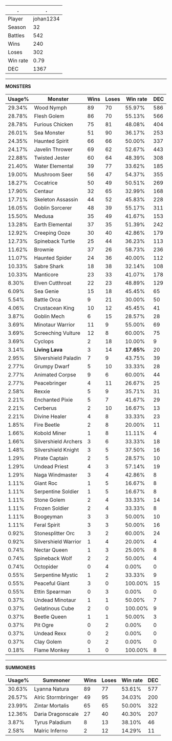 .|.
|-|-
Player|johan1234
Season|32
Battles|542
Wins|240
Loses|302
Win rate|0.79
DEC|1367

---
**MONSTERS**

Usage%|Monster|Wins|Loses|Win rate|DEC|
-|-|-|-|-|-|
29.34%|Wood Nymph|89|70|55.97%|586|
28.78%|Flesh Golem|86|70|55.13%|566|
28.78%|Furious Chicken|75|81|48.08%|404|
26.01%|Sea Monster|51|90|36.17%|253|
24.35%|Haunted Spirit|66|66|50.00%|337|
24.17%|Javelin Thrower|69|62|52.67%|443|
22.88%|Twisted Jester|60|64|48.39%|308|
21.40%|Water Elemental|39|77|33.62%|185|
19.00%|Mushroom Seer|56|47|54.37%|355|
18.27%|Cocatrice|50|49|50.51%|269|
17.90%|Centaur|32|65|32.99%|168|
17.71%|Skeleton Assassin|44|52|45.83%|228|
16.05%|Goblin Sorcerer|48|39|55.17%|311|
15.50%|Medusa|35|49|41.67%|153|
13.28%|Earth Elemental|37|35|51.39%|242|
12.92%|Creeping Ooze|30|40|42.86%|179|
12.73%|Spineback Turtle|25|44|36.23%|113|
11.62%|Brownie|37|26|58.73%|236|
11.07%|Haunted Spider|24|36|40.00%|112|
10.33%|Sabre Shark|18|38|32.14%|108|
10.33%|Manticore|23|33|41.07%|178|
8.30%|Elven Cutthroat|22|23|48.89%|129|
6.09%|Sea Genie|15|18|45.45%|65|
5.54%|Battle Orca|9|21|30.00%|50|
4.06%|Crustacean King|10|12|45.45%|41|
3.87%|Goblin Mech|6|15|28.57%|28|
3.69%|Minotaur Warrior|11|9|55.00%|69|
3.69%|Screeching Vulture|12|8|60.00%|75|
3.69%|Cyclops|2|18|10.00%|9|
3.14%|**Living Lava**|3|14|**17.65%**|20|
2.95%|Silvershield Paladin|7|9|43.75%|39|
2.77%|Grumpy Dwarf|5|10|33.33%|28|
2.77%|Animated Corpse|9|6|60.00%|44|
2.77%|Peacebringer|4|11|26.67%|25|
2.58%|Rexxie|5|9|35.71%|31|
2.21%|Enchanted Pixie|5|7|41.67%|29|
2.21%|Cerberus|2|10|16.67%|13|
2.21%|Divine Healer|4|8|33.33%|23|
1.85%|Fire Beetle|2|8|20.00%|11|
1.66%|Kobold Miner|1|8|11.11%|4|
1.66%|Silvershield Archers|3|6|33.33%|18|
1.48%|Silvershield Knight|3|5|37.50%|16|
1.29%|Pirate Captain|2|5|28.57%|10|
1.29%|Undead Priest|4|3|57.14%|19|
1.29%|Naga Windmaster|3|4|42.86%|8|
1.11%|Giant Roc|1|5|16.67%|8|
1.11%|Serpentine Soldier|1|5|16.67%|8|
1.11%|Stone Golem|2|4|33.33%|14|
1.11%|Frozen Soldier|2|4|33.33%|8|
1.11%|Boogeyman|3|3|50.00%|10|
1.11%|Feral Spirit|3|3|50.00%|16|
0.92%|Stonesplitter Orc|3|2|60.00%|24|
0.92%|Silvershield Warrior|1|4|20.00%|4|
0.74%|Nectar Queen|1|3|25.00%|8|
0.74%|Spineback Wolf|2|2|50.00%|4|
0.74%|Octopider|0|4|0.00%|0|
0.55%|Serpentine Mystic|1|2|33.33%|9|
0.55%|Peaceful Giant|3|0|100.00%|15|
0.55%|Ettin Spearman|0|3|0.00%|0|
0.37%|Undead Minotaur|1|1|50.00%|7|
0.37%|Gelatinous Cube|2|0|100.00%|9|
0.37%|Beetle Queen|1|1|50.00%|3|
0.37%|Pit Ogre|0|2|0.00%|0|
0.37%|Undead Rexx|0|2|0.00%|0|
0.37%|Clay Golem|0|2|0.00%|0|
0.18%|Flame Monkey|1|0|100.00%|8|

---
**SUMMONERS**

Usage%|Summoner|Wins|Loses|Win rate|DEC|
-|-|-|-|-|-|
30.63%|Lyanna Natura|89|77|53.61%|577|
26.57%|Alric Stormbringer|49|95|34.03%|200|
23.99%|Zintar Mortalis|65|65|50.00%|322|
12.36%|Daria Dragonscale|27|40|40.30%|207|
3.87%|Tyrus Paladium|8|13|38.10%|46|
2.58%|Malric Inferno|2|12|14.29%|11|
